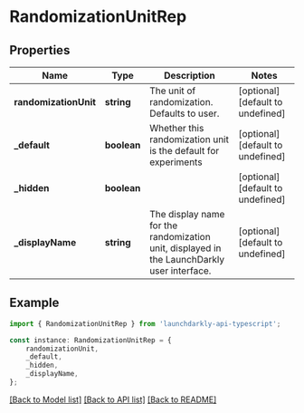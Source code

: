 # RandomizationUnitRep


## Properties

Name | Type | Description | Notes
------------ | ------------- | ------------- | -------------
**randomizationUnit** | **string** | The unit of randomization. Defaults to user. | [optional] [default to undefined]
**_default** | **boolean** | Whether this randomization unit is the default for experiments | [optional] [default to undefined]
**_hidden** | **boolean** |  | [optional] [default to undefined]
**_displayName** | **string** | The display name for the randomization unit, displayed in the LaunchDarkly user interface. | [optional] [default to undefined]

## Example

```typescript
import { RandomizationUnitRep } from 'launchdarkly-api-typescript';

const instance: RandomizationUnitRep = {
    randomizationUnit,
    _default,
    _hidden,
    _displayName,
};
```

[[Back to Model list]](../README.md#documentation-for-models) [[Back to API list]](../README.md#documentation-for-api-endpoints) [[Back to README]](../README.md)
